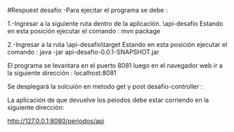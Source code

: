#Respuest desafio 
-Para ejecitar el programa se debe :

1.-Ingresar a la siguiente ruta dentro de la aplicación.
\api-desafio
Estando en esta posición ejecutar el comando : mvn package

2.-Ingresar a la ruta 
\api-desafio\target
Estando en esta posición ejecutar el comando : java -jar api-desafio-0.0.1-SNAPSHOT.jar


El programa se levantara en el puerto 8081
luego en el navegador web ir a la siguiente dirección : localhost:8081

Se desplegará la solcuión en metodo get y post
desafio-controller :

La aplicación de que devuelve los peiodos debe estar corriendo en la siguiente dirección:

http://127.0.0.1:8080/periodos/api

